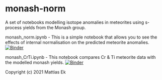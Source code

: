 # monash-norm

A set of notebooks modelling isotope anomalies in meteorites using s-process yields from the Monash group.

monash_norm.ipynb - This is a simple notebook that allows you to see the effects of internal normalisation on the predicted meteorite anomalies.
[![Binder](https://mybinder.org/badge_logo.svg)](https://mybinder.org/v2/gh/mattias-ek/monash-norm2/HEAD?filepath=monash_norm.ipynb) 

monash_CrTi.ipynb - This notebook compares Cr & Ti meteorite data with the modelled monash yields.
[![Binder](https://mybinder.org/badge_logo.svg)](https://mybinder.org/v2/gh/mattias-ek/monash-norm2/HEAD?filepath=monash_CrTi.ipynb)

Copyright (c) 2021 Mattias Ek
